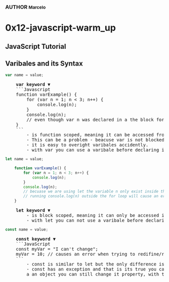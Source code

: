 ### AUTHOR <small>Marcelo</small>
<h1>0x12-javascript-warm_up</h1>

<h2>JavaScript Tutorial</h2>

## Varibales and its Syntax

```Javascript
var name = value;
```
<pre>
    <b>var keyword</b> &#9660;
    ```Javascript
    function varExample() {
        for (var n = 1; n < 3; n++) {
            console.log(n);
        }
        console.log(n);
        // even though var n was declared in a the block for loop it can still be accessible outside of the for loop block.
    }
    ```
        - is function scoped, meaning it can be accessed from anywhere in the function.
        - This can be a problem - beacuse var is not blocked scoped it can collide with later assigment or defenition of the same varibale.
        - it is easy to overight varibales accidently.
        - with var you can use a varibale before declaring it.
</pre>

```Javascript
let name = value;
```
```Javascript
    function varExample() {
        for (var n = 1; n < 3; n++) {
            console.log(n);
        }
        console.log(n);
        // becuase we are using let the variable n only exist inside the for loop.
        // running console.log(n) outside the for loop will cause an error of varible is not defined.
    }
```
<pre>
    <b>let keyword</b> &#9660;
        - is block scoped, meaning it can only be accessed in the block it was declared.
        - with let you can not use a varibale before declaring it.
</pre>

```Javascript
const name = value;
```
<pre>
    <b>const keyword</b> &#9660;
    ```JavaScript
    const myVar = "I can't change";
    myVar = 10; // causes an error when trying to redifine/redeclare.
    ```
        - const is similar to let but the only difference is once you can't redeclare const variables.
        - const has an exception and that is its true you cant't redeclare a varible, but if const is
        a an object you can still change it property, with that in mind it's not possible to redeclare a const object.
</pre>
